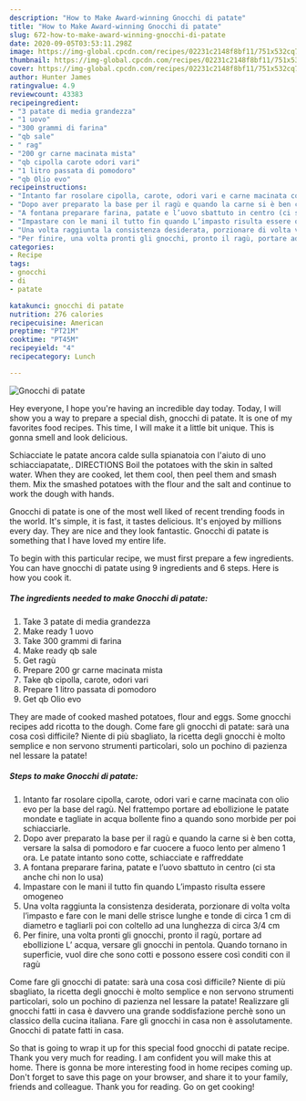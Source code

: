 ```yaml
---
description: "How to Make Award-winning Gnocchi di patate"
title: "How to Make Award-winning Gnocchi di patate"
slug: 672-how-to-make-award-winning-gnocchi-di-patate
date: 2020-09-05T03:53:11.298Z
image: https://img-global.cpcdn.com/recipes/02231c2148f8bf11/751x532cq70/gnocchi-di-patate-recipe-main-photo.jpg
thumbnail: https://img-global.cpcdn.com/recipes/02231c2148f8bf11/751x532cq70/gnocchi-di-patate-recipe-main-photo.jpg
cover: https://img-global.cpcdn.com/recipes/02231c2148f8bf11/751x532cq70/gnocchi-di-patate-recipe-main-photo.jpg
author: Hunter James
ratingvalue: 4.9
reviewcount: 43383
recipeingredient:
- "3 patate di media grandezza"
- "1 uovo"
- "300 grammi di farina"
- "qb sale"
- " rag"
- "200 gr carne macinata mista"
- "qb cipolla carote odori vari"
- "1 litro passata di pomodoro"
- "qb Olio evo"
recipeinstructions:
- "Intanto far rosolare cipolla, carote, odori vari e carne macinata con olio evo per la base del ragù. Nel frattempo portare ad ebollizione le patate mondate e tagliate in acqua bollente fino a quando sono morbide per poi schiacciarle."
- "Dopo aver preparato la base per il ragù e quando la carne si è ben cotta, versare la salsa di pomodoro e far cuocere a fuoco lento per almeno 1 ora. Le patate intanto sono cotte, schiacciate e raffreddate"
- "A fontana preparare farina, patate e l’uovo sbattuto in centro (ci sta anche chi non lo usa)"
- "Impastare con le mani il tutto fin quando L’impasto risulta essere omogeneo"
- "Una volta raggiunta la consistenza desiderata, porzionare di volta volta l’impasto e fare con le mani delle strisce lunghe e tonde di circa 1 cm di diametro e tagliarli poi con coltello ad una lunghezza di circa 3/4 cm"
- "Per finire, una volta pronti gli gnocchi, pronto il ragù, portare ad ebollizione L’ acqua, versare gli gnocchi in pentola. Quando tornano in superficie, vuol dire che sono cotti e possono essere così conditi con il ragù"
categories:
- Recipe
tags:
- gnocchi
- di
- patate

katakunci: gnocchi di patate 
nutrition: 276 calories
recipecuisine: American
preptime: "PT21M"
cooktime: "PT45M"
recipeyield: "4"
recipecategory: Lunch

---
```



![Gnocchi di patate](https://img-global.cpcdn.com/recipes/02231c2148f8bf11/751x532cq70/gnocchi-di-patate-recipe-main-photo.jpg)

Hey everyone, I hope you're having an incredible day today. Today, I will show you a way to prepare a special dish, gnocchi di patate. It is one of my favorites food recipes. This time, I will make it a little bit unique. This is gonna smell and look delicious.

Schiacciate le patate ancora calde sulla spianatoia con l&#39;aiuto di uno schiacciapatate,. DIRECTIONS Boil the potatoes with the skin in salted water. When they are cooked, let them cool, then peel them and smash them. Mix the smashed potatoes with the flour and the salt and continue to work the dough with hands.

Gnocchi di patate is one of the most well liked of recent trending foods in the world. It's simple, it is fast, it tastes delicious. It's enjoyed by millions every day. They are nice and they look fantastic. Gnocchi di patate is something that I have loved my entire life.


To begin with this particular recipe, we must first prepare a few ingredients. You can have gnocchi di patate using 9 ingredients and 6 steps. Here is how you cook it.

<!--inarticleads1-->

##### The ingredients needed to make Gnocchi di patate:

1. Take 3 patate di media grandezza
1. Make ready 1 uovo
1. Take 300 grammi di farina
1. Make ready qb sale
1. Get  ragù
1. Prepare 200 gr carne macinata mista
1. Take qb cipolla, carote, odori vari
1. Prepare 1 litro passata di pomodoro
1. Get qb Olio evo


They are made of cooked mashed potatoes, flour and eggs. Some gnocchi recipes add ricotta to the dough. Come fare gli gnocchi di patate: sarà una cosa così difficile? Niente di più sbagliato, la ricetta degli gnocchi è molto semplice e non servono strumenti particolari, solo un pochino di pazienza nel lessare la patate! 

<!--inarticleads2-->

##### Steps to make Gnocchi di patate:

1. Intanto far rosolare cipolla, carote, odori vari e carne macinata con olio evo per la base del ragù. Nel frattempo portare ad ebollizione le patate mondate e tagliate in acqua bollente fino a quando sono morbide per poi schiacciarle.
1. Dopo aver preparato la base per il ragù e quando la carne si è ben cotta, versare la salsa di pomodoro e far cuocere a fuoco lento per almeno 1 ora. Le patate intanto sono cotte, schiacciate e raffreddate
1. A fontana preparare farina, patate e l’uovo sbattuto in centro (ci sta anche chi non lo usa)
1. Impastare con le mani il tutto fin quando L’impasto risulta essere omogeneo
1. Una volta raggiunta la consistenza desiderata, porzionare di volta volta l’impasto e fare con le mani delle strisce lunghe e tonde di circa 1 cm di diametro e tagliarli poi con coltello ad una lunghezza di circa 3/4 cm
1. Per finire, una volta pronti gli gnocchi, pronto il ragù, portare ad ebollizione L’ acqua, versare gli gnocchi in pentola. Quando tornano in superficie, vuol dire che sono cotti e possono essere così conditi con il ragù


Come fare gli gnocchi di patate: sarà una cosa così difficile? Niente di più sbagliato, la ricetta degli gnocchi è molto semplice e non servono strumenti particolari, solo un pochino di pazienza nel lessare la patate! Realizzare gli gnocchi fatti in casa è davvero una grande soddisfazione perchè sono un classico della cucina italiana. Fare gli gnocchi in casa non è assolutamente. Gnocchi di patate fatti in casa. 

So that is going to wrap it up for this special food gnocchi di patate recipe. Thank you very much for reading. I am confident you will make this at home. There is gonna be more interesting food in home recipes coming up. Don't forget to save this page on your browser, and share it to your family, friends and colleague. Thank you for reading. Go on get cooking!
